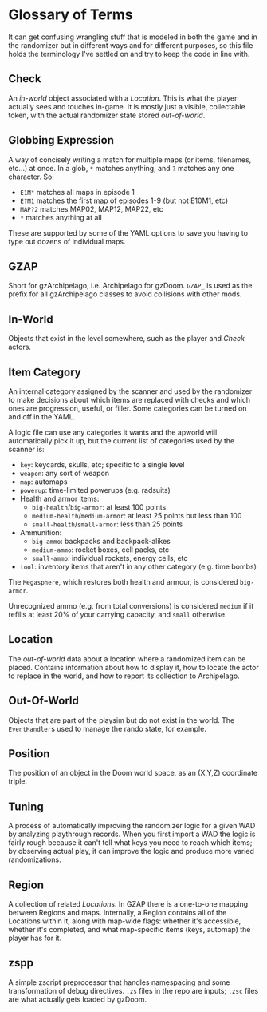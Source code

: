 # Glossary of Terms

It can get confusing wrangling stuff that is modeled in both the game and in the
randomizer but in different ways and for different purposes, so this file holds
the terminology I've settled on and try to keep the code in line with.

## Check

An *in-world* object associated with a *Location*. This is what the player actually
sees and touches in-game. It is mostly just a visible, collectable token, with the
actual randomizer state stored *out-of-world*.

## Globbing Expression

A way of concisely writing a match for multiple maps (or items, filenames, etc...)
at once. In a glob, `*` matches anything, and `?` matches any one character. So:
- `E1M*` matches all maps in episode 1
- `E?M1` matches the first map of episodes 1-9 (but not E10M1, etc)
- `MAP?2` matches MAP02, MAP12, MAP22, etc
- `*` matches anything at all

These are supported by some of the YAML options to save you having to type out
dozens of individual maps.

## GZAP

Short for gzArchipelago, i.e. Archipelago for gzDoom. `GZAP_` is used as the
prefix for all gzArchipelago classes to avoid collisions with other mods.

## In-World

Objects that exist in the level somewhere, such as the player and *Check* actors.

## Item Category

An internal category assigned by the scanner and used by the randomizer to make
decisions about which items are replaced with checks and which ones are progression,
useful, or filler. Some categories can be turned on and off in the YAML.

A logic file can use any categories it wants and the apworld will automatically
pick it up, but the current list of categories used by the scanner is:

- `key`: keycards, skulls, etc; specific to a single level
- `weapon`: any sort of weapon
- `map`: automaps
- `powerup`: time-limited powerups (e.g. radsuits)
- Health and armor items:
  - `big-health`/`big-armor`: at least 100 points
  - `medium-health`/`medium-armor`: at least 25 points but less than 100
  - `small-health`/`small-armor`: less than 25 points
- Ammunition:
  - `big-ammo`: backpacks and backpack-alikes
  - `medium-ammo`: rocket boxes, cell packs, etc
  - `small-ammo`: individual rockets, energy cells, etc
- `tool`: inventory items that aren't in any other category (e.g. time bombs)

The `Megasphere`, which restores both health and armour, is considered `big-armor`.

Unrecognized ammo (e.g. from total conversions) is considered `medium` if it
refills at least 20% of your carrying capacity, and `small` otherwise.

## Location

The *out-of-world* data about a location where a randomized item can be placed.
Contains information about how to display it, how to locate the actor to replace
in the world, and how to report its collection to Archipelago.

## Out-Of-World

Objects that are part of the playsim but do not exist in the world. The
`EventHandler`s used to manage the rando state, for example.

## Position

The position of an object in the Doom world space, as an (X,Y,Z) coordinate triple.

## Tuning

A process of automatically improving the randomizer logic for a given WAD by
analyzing playthrough records. When you first import a WAD the logic is fairly
rough because it can't tell what keys you need to reach which items; by observing
actual play, it can improve the logic and produce more varied randomizations.

## Region

A collection of related *Locations*. In GZAP there is a one-to-one mapping between
Regions and maps. Internally, a Region contains all of the Locations within it,
along with map-wide flags: whether it's accessible, whether it's completed, and
what map-specific items (keys, automap) the player has for it.

## zspp

A simple zscript preprocessor that handles namespacing and some transformation of
debug directives. `.zs` files in the repo are inputs; `.zsc` files are what
actually gets loaded by gzDoom.
